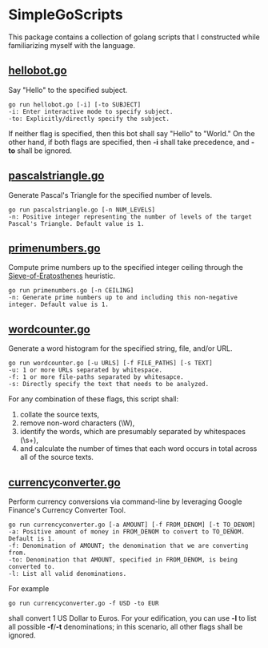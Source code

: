 # SimpleGoScripts

This package contains a collection of golang scripts that I constructed while familiarizing myself with the language.

## [hellobot.go](https://github.com/SaiWebApps/SimpleGoScripts/blob/master/hellobot.go)

Say "Hello" to the specified subject.
```
go run hellobot.go [-i] [-to SUBJECT]
-i: Enter interactive mode to specify subject.
-to: Explicitly/directly specify the subject.
```
If neither flag is specified, then this bot shall say "Hello" to "World."
On the other hand, if both flags are specified, then **-i** shall take precedence, and **-to** shall be ignored.

## [pascalstriangle.go](https://github.com/SaiWebApps/SimpleGoScripts/blob/master/pascalstriangle.go)

Generate Pascal's Triangle for the specified number of levels.
```
go run pascalstriangle.go [-n NUM_LEVELS] 
-n: Positive integer representing the number of levels of the target Pascal's Triangle. Default value is 1.
```

## [primenumbers.go](https://github.com/SaiWebApps/SimpleGoScripts/blob/master/primenumbers.go)

Compute prime numbers up to the specified integer ceiling through the [Sieve-of-Eratosthenes](https://en.wikipedia.org/wiki/Sieve_of_Eratosthenes) heuristic.
```
go run primenumbers.go [-n CEILING]
-n: Generate prime numbers up to and including this non-negative integer. Default value is 1.
```

## [wordcounter.go](https://github.com/SaiWebApps/SimpleGoScripts/blob/master/wordcounter.go)

Generate a word histogram for the specified string, file, and/or URL.
```
go run wordcounter.go [-u URLS] [-f FILE_PATHS] [-s TEXT]
-u: 1 or more URLs separated by whitespace.
-f: 1 or more file-paths separated by whitesapce.
-s: Directly specify the text that needs to be analyzed.
```
For any combination of these flags, this script shall:
1. collate the source texts,
2. remove non-word characters (\W),
3. identify the words, which are presumably separated by whitespaces (\s+),
4. and calculate the number of times that each word occurs in total across all of the source texts.

## [currencyconverter.go](https://github.com/SaiWebApps/SimpleGoScripts/blob/master/currencyconverter.go)

Perform currency conversions via command-line by leveraging Google Finance's Currency Converter Tool.
```
go run currencyconverter.go [-a AMOUNT] [-f FROM_DENOM] [-t TO_DENOM]
-a: Positive amount of money in FROM_DENOM to convert to TO_DENOM. Default is 1.
-f: Denomination of AMOUNT; the denomination that we are converting from.
-to: Denomination that AMOUNT, specified in FROM_DENOM, is being converted to.
-l: List all valid denominations.
```
For example
```
go run currencyconverter.go -f USD -to EUR
```
shall convert 1 US Dollar to Euros. For your edification, you can use **-l** to list all possible **-f**/**-t** denominations; in this scenario, all other flags shall be ignored.